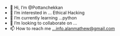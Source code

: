 - 👋 Hi, I’m @Pottanchekkan
- 👀 I’m interested in ... Ethical Hacking
- 🌱 I’m currently learning ...python
- 💞️ I’m looking to collaborate on ...
- 📫 How to reach me ...info.alanmathew@gmail.com

<!---
Pottanchekkan/Pottanchekkan is a ✨ special ✨ repository because its `README.md` (this file) appears on your GitHub profile.
You can click the Preview link to take a look at your changes.
--->
